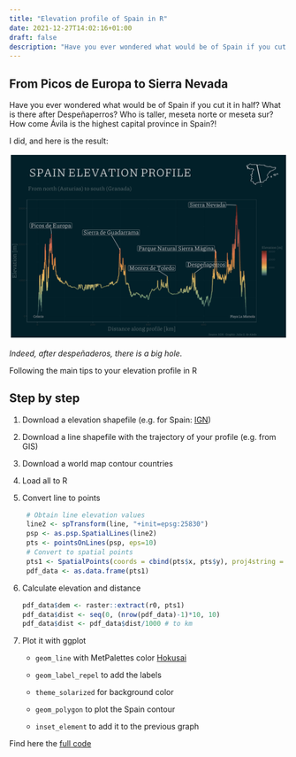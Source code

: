 ```yaml
---
title: "Elevation profile of Spain in R"
date: 2021-12-27T14:02:16+01:00
draft: false
description: "Have you ever wondered what would be of Spain if you cut it in half?"
---
```

## From Picos de Europa to Sierra Nevada 

Have you ever wondered what would be of Spain if you cut it in half?
What is there after Despeñaperros?
Who is taller, meseta norte or meseta sur?
How come Ávila is the highest capital province in Spain?!

I did, and here is the result:

![profile](/img/profile_1.png)

_Indeed, after despeñaderos, there is a big hole._


Following the main tips to your elevation profile in R

## Step by step 

1. Download a elevation shapefile (e.g. for Spain: [IGN](http://www.ign.es/web/ign/portal))
2. Download a line shapefile with the trajectory of your profile (e.g. from GIS)
4. Download a world map contour countries
3. Load all to R
4. Convert line to points

    ```r
     # Obtain line elevation values
     line2 <- spTransform(line, "+init=epsg:25830")
     psp <- as.psp.SpatialLines(line2)
     pts <- pointsOnLines(psp, eps=10)
     # Convert to spatial points
     pts1 <- SpatialPoints(coords = cbind(pts$x, pts$y), proj4string = CRS("+init=epsg:25830"))
     pdf_data <- as.data.frame(pts1)
     ```
5. Calculate elevation and distance
     ```r
     pdf_data$dem <- raster::extract(r0, pts1) 
     pdf_data$dist <- seq(0, (nrow(pdf_data)-1)*10, 10)
     pdf_data$dist <- pdf_data$dist/1000 # to km
    ```
6. Plot it with ggplot  

   - `geom_line` with MetPalettes color [Hokusai](https://github.com/BlakeRMills/MetBrewer)
   
   - `geom_label_repel` to add the labels
  
   - `theme_solarized` for background color
   
   - `geom_polygon` to plot the Spain contour

   - `inset_element` to add it to the previous graph


Find here the [full code](https://github.com/juliagdealedo/elevation-profile)


